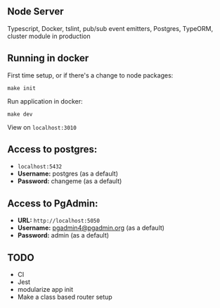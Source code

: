 ## Node Server 

Typescript, Docker, tslint, pub/sub event emitters, Postgres, TypeORM, cluster module in production

## Running in docker

First time setup, or if there's a change to node packages:

`make init`

Run application in docker:

`make dev`

View on `localhost:3010`

## Access to postgres: 
* `localhost:5432`
* **Username:** postgres (as a default)
* **Password:** changeme (as a default)

## Access to PgAdmin: 
* **URL:** `http://localhost:5050`
* **Username:** pgadmin4@pgadmin.org (as a default)
* **Password:** admin (as a default)

## TODO
* CI
* Jest
* modularize app init
* Make a class based router setup